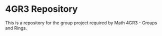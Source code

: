 # 4GR3 Repository

This is a repository for the group project required by Math 4GR3 - Groups and Rings. 
